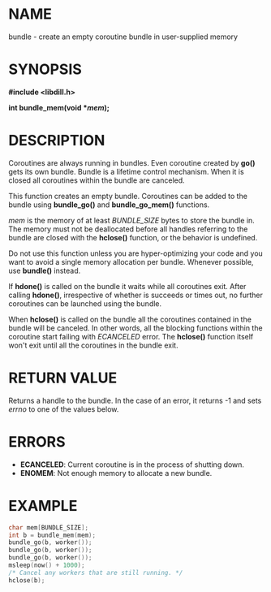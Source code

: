 # NAME

bundle - create an empty coroutine bundle in user-supplied memory

# SYNOPSIS

**#include &lt;libdill.h>**

**int bundle_mem(void **\*_mem_**);**

# DESCRIPTION

Coroutines are always running in bundles. Even coroutine created by **go()** gets its own bundle. Bundle is a lifetime control mechanism. When it is closed all coroutines within the bundle are canceled.

This function creates an empty bundle. Coroutines can be added to the bundle using **bundle_go()** and **bundle_go_mem()** functions.

_mem_ is the memory of at least _BUNDLE\_SIZE_ bytes to store the bundle in. The memory must not be deallocated before all handles referring to the bundle are closed with the **hclose()** function, or the behavior is undefined.

Do not use this function unless you are hyper-optimizing your code and you want to avoid a single memory allocation per bundle. Whenever possible, use **bundle()** instead.

If **hdone()** is called on the bundle it waits while all coroutines exit. After calling **hdone()**, irrespective of whether is succeeds or times out, no further coroutines can be launched using the bundle.

When **hclose()** is called on the bundle all the coroutines contained in the bundle will be canceled. In other words, all the blocking functions within the coroutine start failing with _ECANCELED_ error. The **hclose()** function itself won't exit until all the coroutines in the bundle exit.

# RETURN VALUE

Returns a handle to the bundle. In the case of an error, it returns -1 and sets _errno_ to one of the values below.

# ERRORS

* **ECANCELED**: Current coroutine is in the process of shutting down.
* **ENOMEM**: Not enough memory to allocate a new bundle.

# EXAMPLE

```c
char mem[BUNDLE_SIZE];
int b = bundle_mem(mem);
bundle_go(b, worker());
bundle_go(b, worker());
bundle_go(b, worker());
msleep(now() + 1000);
/* Cancel any workers that are still running. */
hclose(b);
```

